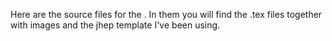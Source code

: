 Here are the source files for the . In them you will find the .tex files together with images and the jhep template I've been using.

